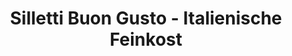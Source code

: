 ---
title: "Silletti Buon Gusto - Italienische Feinkost"
url: /starnberg/silletti-buon-gusto-italienische-feinkost/
shop: Supermarkt
---